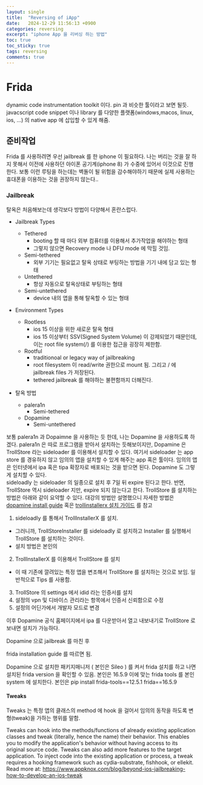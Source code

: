```yaml
---
layout: single
title:  "Reversing of iApp"
date:   2024-12-29 11:56:13 +0900
categories: reversing
excerpt: "iphone App 을 리버싱 하는 방법"
toc: true
toc_sticky: true
tags: reversing
comments: true
---
```


# Frida

dynamic code instrumentation toolkit 이다. pin 과 비슷한 툴이라고 보면 될듯.
javacscript code snippet 이나 library 를 다양한 플랫폼(windows,macos, linux, ios, ...) 의 native app 에 삽입할 수 있게 해줌.

## 준비작업

Frida 를 사용하려면 우선 jailbreak 를 한 iphone 이 필요하다. 나는 버리는 것을 잘 하지 못해서 이전에 사용하던 아이폰 공기계(iphone 8) 가 수중에 있어서 이것으로 진행한다. 보통 이런 루팅을 하는데는 벽돌이 될 위험을 감수해야하기 때문에 실제 사용하는 휴대폰을 이용하는 것을 권장하지 않는다..

### Jailbreak

탈옥은 처음해보는데 생각보다 방법이 다양해서 혼란스럽다. 



* Jailbreak Types
  * Tethered
    * booting 할 때 마다 외부 컴퓨터를 이용해서 추가작업을 해야하는 형태
    * 그렇지 않으면 Recovery mode 나 DFU mode 에 막힐 것임. 
  * Semi-tethered
    * 외부 기기는 필요없고 탈옥 상태로 부팅하는 방법을 기기 내에 담고 있는 형태
  * Untethered
    * 항상 자동으로 탈옥상태로 부팅하는 형태
  * Semi-untethered
    * device 내의 앱을 통해 탈옥할 수 있는 형태
* Environment Types
  * Rootless
    * ios 15 이상을 위한 새로운 탈옥 형태
    * ios 15 이상부터 SSV(Signed System Volume) 이 강제되었기 때문인데, 이는 root file system(/) 를 이용한 접근을 굉장히 제한함. 
  * Rootful
    * traditionoal or legacy way of jailbreaking
    * root filesystem 이 read/write 권한으로 mount 됨. 그리고 / 에 jailbreak files 가 저장된다. 
    * tethered jailbreak 를 해야하는 불편함까지 더해진다. 

* 탈옥 방법
  * palera1n
    * Semi-tethered
  * Dopamine
    * Semi-untethered

보통 palera1n 과 Dopaimne 을 사용하는 듯 한데, 나는 Dopamine 을 사용하도록 하겠다. 
palera1n 은 따로 프로그램을 받아서 설치하는 듯해보이지만, 
Dopamine 은 TrollStore 라는 sideloader 를 이용해서 설치할 수 있다. 
여기서 sideloader 는 app store 를 경유하지 않고 임의의 앱을 설치할 수 있게 해주는 app 혹은 툴이다.
임의의 앱은 인터넷에서 ipa 혹은 tipa 확장자로 배포되는 것을 받으면 된다. Dopamine 도 그렇게 설치할 수 있다.  
sideloadly 는 sideloader 의 일종으로 설치 후 7일 뒤 expire 된다고 한다. 반면, TrollStore 역시 sideloader 지만, expire 되지 않는다고 한다. 
TrollStore 를 설치하는 방법은 아래와 같이 요약할 수 있다. 대강의 방법만 설명했으니 자세한 방법은 [dopamine install guide](https://ios.cfw.guide/installing-dopamine/) 혹은 [trollinstallerx 설치 가이드](https://ios.cfw.guide/installing-trollstore-trollinstallerx/) 를 참고

1. sideloadly 를 통해서 TrollInstallerX 를 설치. 
  * 그러니까, TrollStoreInstaller 를 sideloadly 로 설치하고 Installer 를 실행해서 TrollStore 를 설치하는 것이다. 
  * 설치 방법은 본인의 
2. TrollInstallerX 를 이용해서 TrollStore 를 설치
  * 이 때 기존에 깔려있는 특정 앱을 변조해서 TrollStore 를 설치하는 것으로 보임. 일반적으로 Tips 를 사용함.
3. TrollStore 의 settings 에서 idid 라는 인증서를 설치
4. 설정의 vpn 및 디바이스 관리라는 항목에서 인증서 신뢰함으로 수정
5. 설정의 어딘가에서 개발자 모드로 변경

이후 Dopamine 공식 홈페이지에서 ipa 를 다운받아서 열고 내보내기로 TrollStore 로 보내면 설치가 가능하다. 

Dopamine 으로 jailbreak 를 마친 후 

frida installation guide 를 따르면 됨. 

Dopamine 으로 설치한 패키지매니저 ( 본인은 Sileo ) 를 켜서 frida 설치를 하고 나면 
설치된 frida version 을 확인할 수 있음. 본인은 16.5.9 
이에 맞는 frida tools 를 본인 system 에 설치한다. 
본인은 pip install frida-tools==12.5.1 frida==16.5.9 


#### Tweaks

Tweaks 는 특정 앱의 클래스의 method 에 hook 을 걸어서 임의의 동작을 하도록 변형(tweak)을 가하는 행위를 말함. 

[](https://www.appknox.com/blog/beyond-ios-jailbreaking-how-to-develop-an-ios-tweak)
Tweaks can hook into the methods/functions of already existing application classes and tweak (literally, hence the name) their behavior. This enables you to modify the application's behavior without having access to its original source code.  Tweaks can also add more features to the target application. To inject code into the existing application or process, a tweak requires a hooking framework such as cydia-substrate, fishhook, or ellekit.
Read more at: https://www.appknox.com/blog/beyond-ios-jailbreaking-how-to-develop-an-ios-tweak



